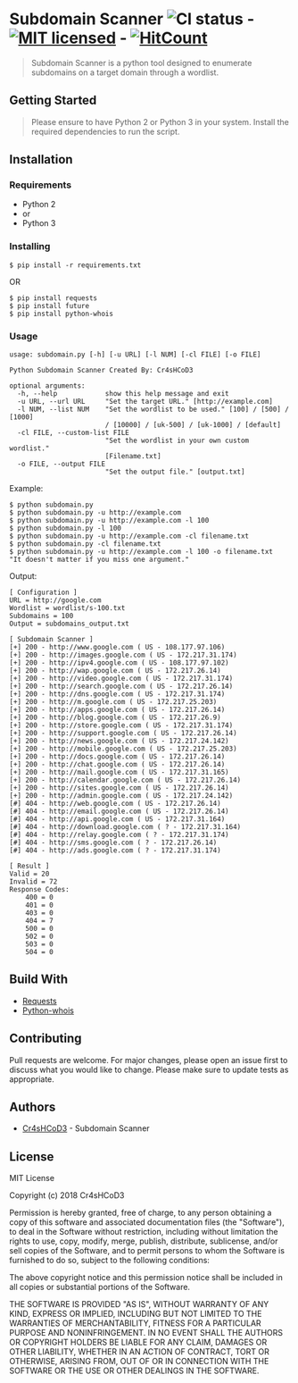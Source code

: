 # Subdomain Scanner ![CI status](https://img.shields.io/badge/build-passing-brightgreen.svg) - [![MIT licensed](https://img.shields.io/badge/license-MIT-blue.svg)](https://opensource.org/licenses/MIT) - [![HitCount](http://hits.dwyl.io/cr4shcod3/subdomain_scanner.svg)](http://hits.dwyl.io/cr4shcod3/subdomain_scanner)

> Subdomain Scanner is a python tool designed to enumerate subdomains on a target domain through a wordlist.

## Getting Started
> Please ensure to have Python 2 or Python 3 in your system. Install the required dependencies to run the script.

## Installation

### Requirements

* Python 2
* or
* Python 3

### Installing

`$ pip install -r requirements.txt`

OR

```
$ pip install requests
$ pip install future
$ pip install python-whois
```

### Usage
```
usage: subdomain.py [-h] [-u URL] [-l NUM] [-cl FILE] [-o FILE]

Python Subdomain Scanner Created By: Cr4sHCoD3

optional arguments:
  -h, --help            show this help message and exit
  -u URL, --url URL     "Set the target URL." [http://example.com]
  -l NUM, --list NUM    "Set the wordlist to be used." [100] / [500] / [1000]
                        / [10000] / [uk-500] / [uk-1000] / [default]
  -cl FILE, --custom-list FILE
                        "Set the wordlist in your own custom wordlist."
                        [Filename.txt]
  -o FILE, --output FILE
                        "Set the output file." [output.txt]
```

Example:
```
$ python subdomain.py
$ python subdomain.py -u http://example.com
$ python subdomain.py -u http://example.com -l 100
$ python subdomain.py -l 100
$ python subdomain.py -u http://example.com -cl filename.txt
$ python subdomain.py -cl filename.txt
$ python subdomain.py -u http://example.com -l 100 -o filename.txt
"It doesn't matter if you miss one argument."
```
Output:
```
[ Configuration ]
URL = http://google.com
Wordlist = wordlist/s-100.txt
Subdomains = 100
Output = subdomains_output.txt

[ Subdomain Scanner ]
[+] 200 - http://www.google.com ( US - 108.177.97.106)
[+] 200 - http://images.google.com ( US - 172.217.31.174)
[+] 200 - http://ipv4.google.com ( US - 108.177.97.102)
[+] 200 - http://wap.google.com ( US - 172.217.26.14)
[+] 200 - http://video.google.com ( US - 172.217.31.174)
[+] 200 - http://search.google.com ( US - 172.217.26.14)
[+] 200 - http://dns.google.com ( US - 172.217.31.174)
[+] 200 - http://m.google.com ( US - 172.217.25.203)
[+] 200 - http://apps.google.com ( US - 172.217.26.14)
[+] 200 - http://blog.google.com ( US - 172.217.26.9)
[+] 200 - http://store.google.com ( US - 172.217.31.174)
[+] 200 - http://support.google.com ( US - 172.217.26.14)
[+] 200 - http://news.google.com ( US - 172.217.24.142)
[+] 200 - http://mobile.google.com ( US - 172.217.25.203)
[+] 200 - http://docs.google.com ( US - 172.217.26.14)
[+] 200 - http://chat.google.com ( US - 172.217.26.14)
[+] 200 - http://mail.google.com ( US - 172.217.31.165)
[+] 200 - http://calendar.google.com ( US - 172.217.26.14)
[+] 200 - http://sites.google.com ( US - 172.217.26.14)
[+] 200 - http://admin.google.com ( US - 172.217.24.142)
[#] 404 - http://web.google.com ( US - 172.217.26.14)
[#] 404 - http://email.google.com ( US - 172.217.26.14)
[#] 404 - http://api.google.com ( US - 172.217.31.164)
[#] 404 - http://download.google.com ( ? - 172.217.31.164)
[#] 404 - http://relay.google.com ( ? - 172.217.31.174)
[#] 404 - http://sms.google.com ( ? - 172.217.26.14)
[#] 404 - http://ads.google.com ( ? - 172.217.31.174)

[ Result ]
Valid = 20
Invalid = 72
Response Codes:
    400 = 0
    401 = 0
    403 = 0
    404 = 7
    500 = 0
    502 = 0
    503 = 0
    504 = 0
```

## Build With
* [Requests](https://github.com/requests/requests)
* [Python-whois](https://pypi.org/project/python-whois)

## Contributing
Pull requests are welcome. For major changes, please open an issue first to discuss what you would like to change.
Please make sure to update tests as appropriate.

## Authors
* [Cr4sHCoD3](https://www.facebook.com/EdwardKevinTorvalds) - Subdomain Scanner

## License
MIT License

Copyright (c) 2018 Cr4sHCoD3

Permission is hereby granted, free of charge, to any person obtaining a copy
of this software and associated documentation files (the "Software"), to deal
in the Software without restriction, including without limitation the rights
to use, copy, modify, merge, publish, distribute, sublicense, and/or sell
copies of the Software, and to permit persons to whom the Software is
furnished to do so, subject to the following conditions:

The above copyright notice and this permission notice shall be included in all
copies or substantial portions of the Software.

THE SOFTWARE IS PROVIDED "AS IS", WITHOUT WARRANTY OF ANY KIND, EXPRESS OR
IMPLIED, INCLUDING BUT NOT LIMITED TO THE WARRANTIES OF MERCHANTABILITY,
FITNESS FOR A PARTICULAR PURPOSE AND NONINFRINGEMENT. IN NO EVENT SHALL THE
AUTHORS OR COPYRIGHT HOLDERS BE LIABLE FOR ANY CLAIM, DAMAGES OR OTHER
LIABILITY, WHETHER IN AN ACTION OF CONTRACT, TORT OR OTHERWISE, ARISING FROM,
OUT OF OR IN CONNECTION WITH THE SOFTWARE OR THE USE OR OTHER DEALINGS IN THE
SOFTWARE.
